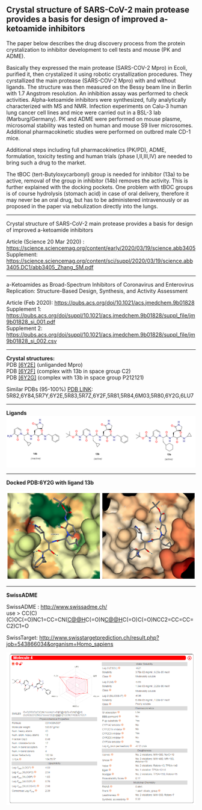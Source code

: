 <b> Crystal structure of SARS-CoV-2 main protease provides a basis for design of improved a-ketoamide inhibitors</B>
---
The paper below describes the drug discovery process from the protein crystalization to
inhibitor development to cell tests and mouse (PK and ADME). 

Basically they expressed the main protease (SARS-COV-2 Mpro) in Ecoli, purified it, 
then crystalized it using robotic crystallization procedures. They cyrstallized the 
main protease (SARS-COV-2 Mpro) with and without ligands. The structure was then measured
on the Bessy beam line in Berlin with 1.7 Angstrom resolution. An inhibition assay
was performed to check activities. Alpha-ketoamide inhibitors were synthesized,
fully analytically characterized with MS and NMR. Infection experiments on 
Calu-3 human lung cancer cell lines and mice were carried out in a BSL-3
lab (Marburg/Germany). PK and ADME were performed on mouse plasme, microsomal stability
was tested on human and mouse S9 liver microsomes.  Additional pharmacokinetic studies
were performed on outbred male CD-1 mice. 

Additional steps including full pharmacokinetics (PK/PD), ADME, formulation,  toxicity 
testing and human trials (phase I,II,III,IV) are needed  to bring such a drug to the market.


The tBOC (tert-Butyloxycarbonyl) group is needed for inhibitor (13a) to be active,
removal of the group in inhibitor (14b) removes the activity. This is further explained
with the docking pockets. One problem with tBOC groups is of course hydrolysis (stomach acid)
in case of oral delivery, therefore it may never be an oral drug, but has to be administered
intravenously or as proposed in the paper via nebulization directly into the lungs. 

---

Crystal structure of SARS-CoV-2 main protease provides a basis for design of
improved a-ketoamide inhibitors

Article (Science  20 Mar 2020) : https://science.sciencemag.org/content/early/2020/03/19/science.abb3405  
Supplement: https://science.sciencemag.org/content/sci/suppl/2020/03/19/science.abb3405.DC1/abb3405_Zhang_SM.pdf  

---

a-Ketoamides as Broad-Spectrum Inhibitors of Coronavirus and 
Enterovirus Replication: Structure-Based Design, Synthesis, and Activity Assessment

Article (Feb 2020): https://pubs.acs.org/doi/10.1021/acs.jmedchem.9b01828  
Supplement 1: https://pubs.acs.org/doi/suppl/10.1021/acs.jmedchem.9b01828/suppl_file/jm9b01828_si_001.pdf  
Supplement 2: https://pubs.acs.org/doi/suppl/10.1021/acs.jmedchem.9b01828/suppl_file/jm9b01828_si_002.csv  

---

<B>Crystal structures:</B>  
PDB [[6Y2E]](https://www.rcsb.org/structure/6y2e) (unliganded Mpro)  
PDB [[6Y2F]](https://www.rcsb.org/structure/6Y2F) (complex with 13b in space group C2)   
PDB [[6Y2G]](https://www.rcsb.org/structure/6Y2G) (complex with 13b in space group P212121)  

Similar PDBs (95-100%) [PDB LINK](http://www.rcsb.org/pdb/): 5R82,6Y84,5R7Y,6Y2E,5R83,5R7Z,6Y2F,5R81,5R84,6M03,5R80,6Y2G,6LU7  

---

<B>Ligands</B>
![Ligand picture](https://raw.githubusercontent.com/tobigithub/covid19-SARS-CoV-2/master/docking/alpha-ketoamide/alpha-ketoamide-ligands.PNG)

---

<B>Docked PDB:6Y2G with ligand 13b</B>

![Ligand picture](https://github.com/tobigithub/covid19-SARS-CoV-2/blob/master/docking/alpha-ketoamide/PDB6Y2G-ligand-13b-dock.PNG)

---

<B>SwissADME</B>

SwissADME : http://www.swissadme.ch/  
use > CC(C)(C)OC(=O)NC1=CC=CN([C@@H](CC2CC2)C(=O)N[C@@H](C[C@@H]2CCNC2=O)C(=O)C(=O)NCC2=CC=CC=C2)C1=O

SwissTarget: http://www.swisstargetprediction.ch/result.php?job=543866034&organism=Homo_sapiens

![SwissADME](https://github.com/tobigithub/covid19-SARS-CoV-2/blob/master/docking/alpha-ketoamide/SwissADME-13b.PNG)

